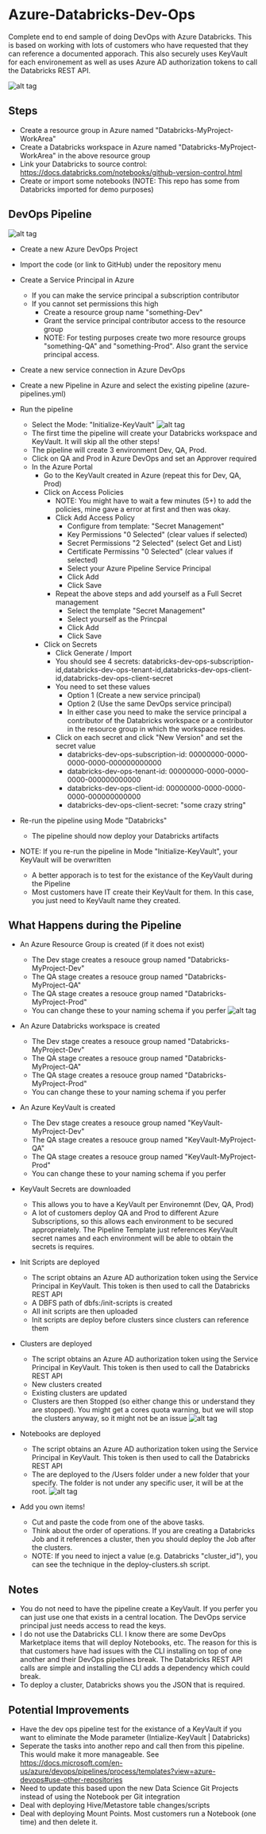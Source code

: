# Azure-Databricks-Dev-Ops
Complete end to end sample of doing DevOps with Azure Databricks.  This is based on working with lots of customers who have requested that they can reference a documented apporach. This also securely uses KeyVault for each environement as well as uses Azure AD authorization tokens to call the Databricks REST API.


![alt tag](https://raw.githubusercontent.com/AdamPaternostro/Azure-Databricks-Dev-Ops/master/images/Databricks-Dev-Ops.gif)


## Steps
- Create a resource group in Azure named "Databricks-MyProject-WorkArea"
- Create a Databricks workspace in Azure named "Databricks-MyProject-WorkArea" in the above resource group
- Link your Databricks to source control: https://docs.databricks.com/notebooks/github-version-control.html
- Create or import some notebooks (NOTE: This repo has some from Databricks imported for demo purposes)

## DevOps Pipeline

![alt tag](https://raw.githubusercontent.com/AdamPaternostro/Azure-Databricks-Dev-Ops/master/images/DevOps-Stages-Environments.png)

- Create a new Azure DevOps Project
- Import the code (or link to GitHub) under the repository menu
- Create a Service Principal in Azure
   - If you can make the service principal a subscription contributor 
   - If you cannot set permissions this high
      - Create a resource group name "something-Dev"
      - Grant the service principal contributor access to the resource group
      - NOTE: For testing purposes create two more resource groups "something-QA" and "something-Prod".  Also grant the service principal access.
- Create a new service connection in Azure DevOps
- Create a new Pipeline in Azure and select the existing pipeline (azure-pipelines.yml)
- Run the pipeline
  - Select the Mode: "Initialize-KeyVault"
  ![alt tag](https://raw.githubusercontent.com/AdamPaternostro/Azure-Databricks-Dev-Ops/master/images/Deployment-Mode.png)
  - The first time the pipeline will create your Databricks workspace and KeyVault.  It will skip all the other steps!
  - The pipeline will create 3 environment Dev, QA, Prod.
  - Click on QA and Prod in Azure DevOps and set an Approver required
  - In the Azure Portal
     - Go to the KeyVault created in Azure (repeat this for Dev, QA, Prod)
     - Click on Access Policies
         - NOTE: You might have to wait a few minutes (5+) to add the policies, mine gave a error at first and then was okay.
         - Click Add Access Policy
            - Configure from template: "Secret Management"
            - Key Permissions "0 Selected" (clear values if selected)
            - Secret Permissions "2 Selected" (select Get and List)
            - Certificate Permissins "0 Selected" (clear values if selected)
            - Select your Azure Pipeline Service Principal
            - Click Add
            - Click Save
         - Repeat the above steps and add yourself as a Full Secret management 
            - Select the template "Secret Management"
            - Select yourself as the Princpal
            - Click Add
            - Click Save
     - Click on Secrets
       - Click Generate / Import
       - You should see 4 secrets: databricks-dev-ops-subscription-id,databricks-dev-ops-tenant-id,databricks-dev-ops-client-id,databricks-dev-ops-client-secret
       - You need to set these values
          - Option 1 (Create a new service principal)
          - Option 2 (Use the same DevOps service principal)
          - In either case you need to make the service principal a contributor of the Databricks workspace or a contributor in the resource group in which the workspace resides.
       - Click on each secret and click "New Version" and set the secret value
          - databricks-dev-ops-subscription-id: 00000000-0000-0000-0000-000000000000
          - databricks-dev-ops-tenant-id: 00000000-0000-0000-0000-000000000000
          - databricks-dev-ops-client-id: 00000000-0000-0000-0000-000000000000
          - databricks-dev-ops-client-secret: "some crazy string"

- Re-run the pipeline using Mode "Databricks"
  - The pipeline should now deploy your Databricks artifacts  

- NOTE: If you re-run the pipeline in Mode "Initialize-KeyVault", your KeyVault will be overwritten
  - A better apporach is to test for the existance of the KeyVault during the Pipeline
  - Most customers have IT create their KeyVault for them.  In this case, you just need to KeyVault name they created. 

## What Happens during the Pipeline
- An Azure Resource Group is created (if it does not exist)
  - The Dev stage creates a resouce group named "Databricks-MyProject-Dev"
  - The QA stage creates a resouce group named "Databricks-MyProject-QA"
  - The QA stage creates a resouce group named "Databricks-MyProject-Prod"
  - You can change these to your naming schema if you perfer
  ![alt tag](https://raw.githubusercontent.com/AdamPaternostro/Azure-Databricks-Dev-Ops/master/images/DeployedResourceGroups.png)

- An Azure Databricks workspace is created
  - The Dev stage creates a resouce group named "Databricks-MyProject-Dev"
  - The QA stage creates a resouce group named "Databricks-MyProject-QA"
  - The QA stage creates a resouce group named "Databricks-MyProject-Prod"
  - You can change these to your naming schema if you perfer

- An Azure KeyVault is created
  - The Dev stage creates a resouce group named "KeyVault-MyProject-Dev"
  - The QA stage creates a resouce group named "KeyVault-MyProject-QA"
  - The QA stage creates a resouce group named "KeyVault-MyProject-Prod"
  - You can change these to your naming schema if you perfer

- KeyVault Secrets are downloaded
  - This allows you to have a KeyVault per Environemnt (Dev, QA, Prod)
  - A lot of customers deploy QA and Prod to different Azure Subscriptions, so this allows each environment to be secured appropreiately.  The Pipeline Template just references KeyVault secret names and each environment will be able to obtain the secrets is requires.

- Init Scripts are deployed
   - The script obtains an Azure AD authorization token using the Service Principal in KeyVault.  This token is then used to call the Databricks REST API
   - A DBFS path of dbfs:/init-scripts is created
   - All init scripts are then uploaded 
   - Init scripts are deploy before clusters since clusters can reference them

- Clusters are deployed
   - The script obtains an Azure AD authorization token using the Service Principal in KeyVault.  This token is then used to call the Databricks REST API
   - New clusters created
   - Existing clusters are updated
   - Clusters are then Stopped (so either change this or understand they are stopped). You might get a cores quota warning, but we will stop the clusters anyway, so it might not be an issue
   ![alt tag](https://raw.githubusercontent.com/AdamPaternostro/Azure-Databricks-Dev-Ops/master/images/Databricks-Clusters-Deployed.png)

- Notebooks are deployed
   - The script obtains an Azure AD authorization token using the Service Principal in KeyVault.  This token is then used to call the Databricks REST API
   - The are deployed to the /Users folder under a new folder that your specify.  The folder is not under any specific user, it will be at the root.
   ![alt tag](https://raw.githubusercontent.com/AdamPaternostro/Azure-Databricks-Dev-Ops/master/images/Databricks-Notebooks-Deployed.png)

- Add you own items!
  - Cut and paste the code from one of the above tasks.
  - Think about the order of operations.  If you are creating a Databricks Job and it references a cluster, then you should deploy the Job after the clusters.
  - NOTE: If you need to inject a value (e.g. Databricks "cluster_id"), you can see the technique in the deploy-clusters.sh script.

## Notes
- You do not need to have the pipeline create a KeyVault.  If you perfer you can just use one that exists in a central location. The DevOps service principal just needs access to read the keys.
- I do not use the Databricks CLI.  I know there are some DevOps Marketplace items that will deploy Notebooks, etc.  The reason for this is that customers have had issues with the CLI installing on top of one another and their DevOps pipelines break.  The Databricks REST API calls are simple and installing the CLI adds a dependency which could break.
- To deploy a cluster, Databricks shows you the JSON that is required.

## Potential Improvements
- Have the dev ops pipeline test for the existance of a KeyVault if you want to eliminate the Mode parameter (Intialize-KeyVault | Databricks)
- Seperate the tasks into another repo and call then from this pipeline.  This would make it more manageable.  See https://docs.microsoft.com/en-us/azure/devops/pipelines/process/templates?view=azure-devops#use-other-repositories
- Need to update this based upon the new Data Science Git Projects instead of using the Notebook per Git integration
- Deal with deploying Hive/Metastore table changes/scripts
- Deal with deploying Mount Points.  Most customers run a Notebook (one time) and then delete it.
